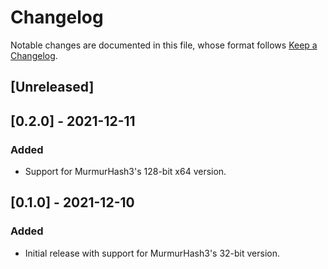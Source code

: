 # Changelog

Notable changes are documented in this file, whose format follows [Keep a Changelog](https://keepachangelog.com/en/1.0.0/).

## [Unreleased]

## [0.2.0] - 2021-12-11

### Added

- Support for MurmurHash3's 128-bit x64 version.

## [0.1.0] - 2021-12-10

### Added

- Initial release with support for MurmurHash3's 32-bit version.
